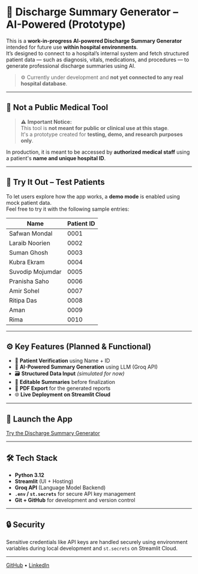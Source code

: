 # 🏥 Discharge Summary Generator – AI-Powered (Prototype)

This is a **work-in-progress AI-powered Discharge Summary Generator** intended for future use **within hospital environments**.  
It’s designed to connect to a hospital’s internal system and fetch structured patient data — such as diagnosis, vitals, medications, and procedures — to generate professional discharge summaries using AI.

> ⚙️ Currently under development and **not yet connected to any real hospital database**.

---

## 🚧 Not a Public Medical Tool

> ⚠️ **Important Notice:**  
> This tool is **not meant for public or clinical use at this stage**.  
> It's a prototype created for **testing, demo, and research purposes only**.

In production, it is meant to be accessed by **authorized medical staff** using a patient's **name and unique hospital ID**.

---

## 🧪 Try It Out – Test Patients

To let users explore how the app works, a **demo mode** is enabled using mock patient data.  
Feel free to try it with the following sample entries:

| Name               | Patient ID |
|--------------------|------------|
| Safwan Mondal      | 0001       |
| Laraib Noorien     | 0002       |
| Suman Ghosh        | 0003       |
| Kubra Ekram        | 0004       |
| Suvodip Mojumdar   | 0005       |
| Pranisha Saho      | 0006       |
| Amir Sohel         | 0007       |
| Ritipa Das         | 0008       |
| Aman               | 0009       |
| Rima               | 0010       |

---

## ⚙️ Key Features (Planned & Functional)

- 🔐 **Patient Verification** using Name + ID  
- 🤖 **AI-Powered Summary Generation** using LLM (Groq API)  
- 🗃️ **Structured Data Input** *(simulated for now)*  
- 📝 **Editable Summaries** before finalization  
- 📄 **PDF Export** for the generated reports  
- 🌐 **Live Deployment on Streamlit Cloud**

---

## 🚀 Launch the App
<a href="https://amir9117-discharge-summary-generator-app-efjwsy.streamlit.app/" target="_blank">Try the Discharge Summary Generator</a>


---

## 🛠️ Tech Stack

- **Python 3.12**
- **Streamlit** (UI + Hosting)
- **Groq API** (Language Model Backend)
- **`.env` / `st.secrets`** for secure API key management
- **Git + GitHub** for development and version control

---

## 🔒 Security

Sensitive credentials like API keys are handled securely using environment variables during local development and `st.secrets` on Streamlit Cloud.

---

[GitHub](https://github.com/amir9117) • [LinkedIn](https://www.linkedin.com/in/amirsohel1)

